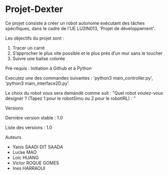 # Projet-Dexter

Ce projet consiste à créer un robot autonome exécutant des tâches spécifiques, dans le cadre de l'UE LU2IN013, 'Projet de développement'.

Les objectifs du projet sont :
  1. Tracer un carré
  2. S’approcher le plus vite possible et le plus près d’un mur sans le toucher
  3. Suivre une balise colorée

Pré-requis : 
Initiation à Github et à Python

Executez une des commandes suivantes : 'python3 main_controller.py', 'python3 main_interface2D.py'.

Le choix du robot vous sera demandé comme suit :
"Quel robot voulez-vous désigner ? (Tapez 1 pour le robotSimu ou 2 pour le robotIRL) : "

Versions

Dernière version stable : 1.0 

Liste des versions : 1.0

Auteurs
- Yanis SAADI DIT SAADA
- Lucke MAO
- Loïc HUANG 
- Victor ROQUE GOMES
- Ines HARRAOUI
